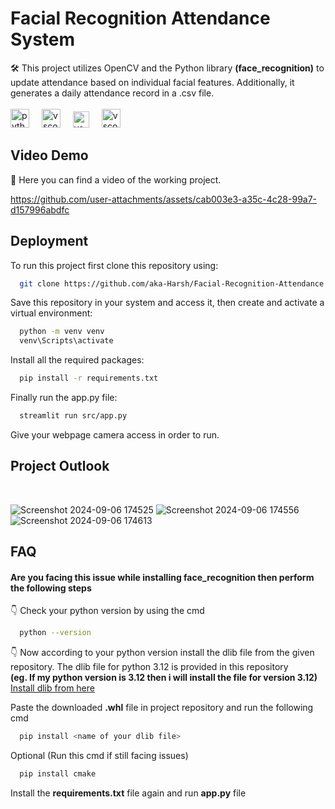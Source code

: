 # Facial Recognition Attendance System

🛠️ This project utilizes OpenCV and the Python library **(face_recognition)** to update attendance based on individual facial features. Additionally, it generates a daily attendance record in a .csv file. <br>
<br><img src="https://cdn.jsdelivr.net/gh/devicons/devicon/icons/python/python-original.svg" height="30" alt="python logo"  />
<img width="12" />
<img src="https://cdn.jsdelivr.net/gh/devicons/devicon/icons/vscode/vscode-original.svg" height="30" alt="vscode logo"  />
<img width="12" />
<img src="https://seeklogo.com/images/S/streamlit-logo-1A3B208AE4-seeklogo.com.png" height="26" alt="vscode logo"  />
<img width="12" />
<img src="https://upload.wikimedia.org/wikipedia/commons/thumb/7/73/Microsoft_Excel_2013-2019_logo.svg/1200px-Microsoft_Excel_2013-2019_logo.svg.png" height="30" alt="vscode logo"  />

## Video Demo

🎥 Here you can find a video of the working project.

https://github.com/user-attachments/assets/cab003e3-a35c-4c28-99a7-d157996abdfc

## Deployment

To run this project first clone this repository using:

```bash
  git clone https://github.com/aka-Harsh/Facial-Recognition-Attendance.git
```

Save this repository in your system and access it, then create and activate a virtual environment:
```bash
  python -m venv venv
  venv\Scripts\activate
```

Install all the required packages:
```bash
  pip install -r requirements.txt
```

Finally run the app.py file:
```bash
  streamlit run src/app.py
```
Give your webpage camera access in order to run.

## Project Outlook

<br>

![Screenshot 2024-09-06 174525](https://github.com/user-attachments/assets/8dde86ed-80c5-41f5-a736-61a0a3419b3a)
![Screenshot 2024-09-06 174556](https://github.com/user-attachments/assets/63ad46d3-2b62-4324-8a1b-aaaaab75f617)
![Screenshot 2024-09-06 174613](https://github.com/user-attachments/assets/d7102515-cabb-4279-85a7-6c4dcfda85d9)

## FAQ
#### Are you facing this issue while installing face_recognition then perform the following steps

👇 Check your python version by using the cmd
```bash
  python --version
```
👇 Now according to your python version install the dlib file from the given repository. The dlib file for python 3.12 is provided in this repository<br>
**(eg. If my python version is 3.12 then i will install the file for version 3.12)**
[Install dlib from here](https://github.com/z-mahmud22/Dlib_Windows_Python3.x)

Paste the downloaded **.whl** file in project repository and run the following cmd
```bash 
  pip install <name of your dlib file>
```
Optional (Run this cmd if still facing issues)
```bash 
  pip install cmake
```
Install the **requirements.txt** file again and run **app.py** file
